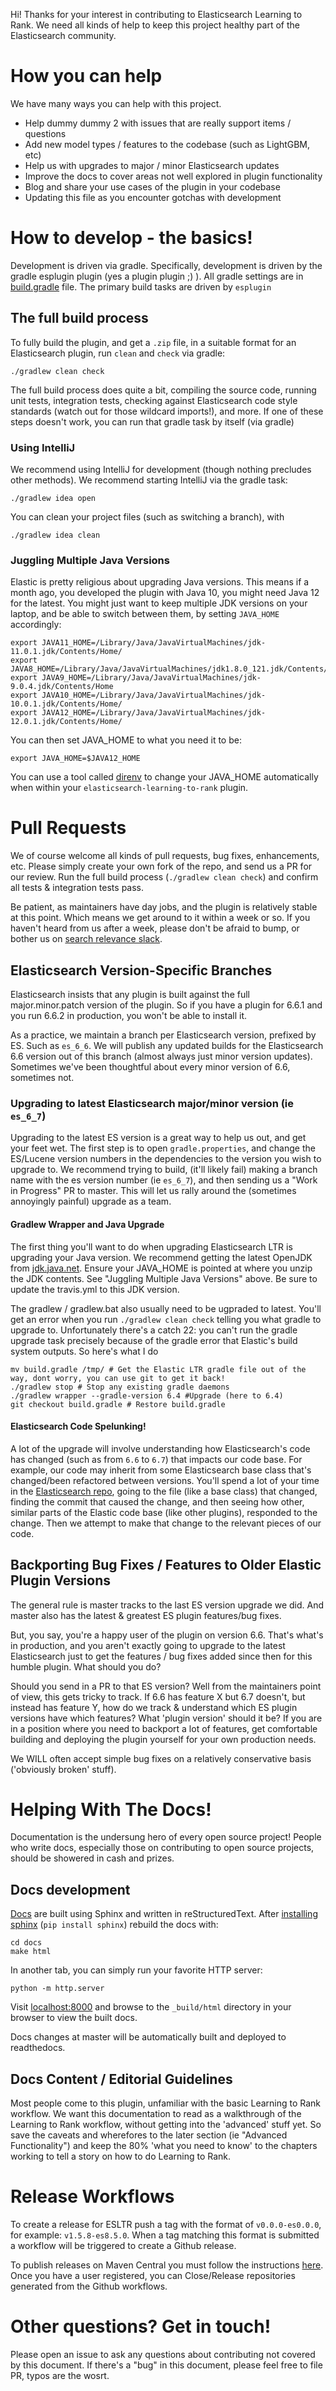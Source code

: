Hi! Thanks for your interest in contributing to Elasticsearch Learning to Rank. We need all kinds of help to keep this project healthy part of the Elasticsearch community.

# How you can help

We have many ways you can help with this project.

- Help dummy dummy 2 with issues that are really support items / questions 
- Add new model types / features to the codebase (such as LightGBM, etc)
- Help us with upgrades to major / minor Elasticsearch updates
- Improve the docs to cover areas not well explored in plugin functionality
- Blog and share your use cases of the plugin in your codebase
- Updating this file as you encounter gotchas with development

# How to develop - the basics!

Development is driven via gradle. Specifically, development is driven by the gradle esplugin plugin (yes a plugin plugin ;) ). All gradle settings are in [build.gradle](build.gradle) file. The primary build tasks are driven by `esplugin`

## The full build process

To fully build the plugin, and get a `.zip` file, in a suitable format for an Elasticsearch plugin, run `clean` and `check` via gradle:

```
./gradlew clean check
```

The full build process does quite a bit, compiling the source code, running unit tests, integration tests, checking against Elasticsearch code style standards (watch out for those wildcard imports!), and more. If one of these steps doesn't work, you can run that gradle task by itself (via gradle)

### Using IntelliJ

We recommend using IntelliJ for development (though nothing precludes other methods). We recommend starting IntelliJ via the gradle task:

```
./gradlew idea open
```

You can clean your project files (such as switching a branch), with 

```
./gradlew idea clean
```

### Juggling Multiple Java Versions

Elastic is pretty religious about upgrading Java versions. This means if a month ago, you developed the plugin with Java 10, you might need Java 12 for the latest. You might just want to keep multiple JDK versions on your laptop, and be able to switch between them, by setting `JAVA_HOME` accordingly:

```
export JAVA11_HOME=/Library/Java/JavaVirtualMachines/jdk-11.0.1.jdk/Contents/Home/
export JAVA8_HOME=/Library/Java/JavaVirtualMachines/jdk1.8.0_121.jdk/Contents/Home/
export JAVA9_HOME=/Library/Java/JavaVirtualMachines/jdk-9.0.4.jdk/Contents/Home
export JAVA10_HOME=/Library/Java/JavaVirtualMachines/jdk-10.0.1.jdk/Contents/Home/
export JAVA12_HOME=/Library/Java/JavaVirtualMachines/jdk-12.0.1.jdk/Contents/Home/ 
```

You can then set JAVA_HOME to what you need it to be:

```
export JAVA_HOME=$JAVA12_HOME
```

You can use a tool called [direnv](https://github.com/direnv/direnv) to change your JAVA_HOME automatically when within your `elasticsearch-learning-to-rank` plugin.

# Pull Requests

We of course welcome all kinds of pull requests, bug fixes, enhancements, etc. Please simply create your own fork of the repo, and send us a PR for our review. Run the full build process (`./gradlew clean check`) and confirm all tests & integration tests pass. 

Be patient, as maintainers have day jobs, and the plugin is relatively stable at this point. Which means we get around to it within a week or so. If you haven't heard from us after a week, please don't be afraid to bump, or bother us on [search relevance slack](http://o19s.com/slack).

## Elasticsearch Version-Specific Branches

Elasticsearch insists that any plugin is built against the full major.minor.patch version of the plugin. So if you have a plugin for 6.6.1 and you run 6.6.2 in production, you won't be able to install it.

As a practice, we maintain a branch per Elasticsearch version, prefixed by ES. Such as `es_6_6`. We will publish any updated builds for the Elasticsearch 6.6 version out of this branch (almost always just minor version updates). Sometimes we've been thoughtful about every minor version of 6.6, sometimes not.

### Upgrading to latest Elasticsearch major/minor version (ie `es_6_7`)

Upgrading to the latest ES version is a great way to help us out, and get your feet wet. The first step is to open `gradle.properties`, and change the ES/Lucene version numbers in the dependencies to the version you wish to upgrade to. We recommend trying to build, (it'll likely fail) making a branch name with the es version number (ie `es_6_7`), and then sending us a "Work in Progress" PR to master. This will let us rally around the (sometimes annoyingly painful) upgrade as a team.

#### Gradlew Wrapper and Java Upgrade

The first thing you'll want to do when upgrading Elasticsearch LTR is upgrading your Java version. We recommend getting the latest OpenJDK from [jdk.java.net](http://jdk.java.net). Ensure your JAVA_HOME is pointed at where you unzip the JDK contents. See "Juggling Multiple Java Versions" above. Be sure to update the travis.yml to this JDK version.

The gradlew / gradlew.bat also usually need to be ugpraded to latest. You'll get an error when you run `./gradlew clean check` telling you what gradle to upgrade to. Unfortunately there's a catch 22: you can't run the gradle upgrade task precisely because of the gradle error that Elastic's build system outputs. So here's what I do

```
mv build.gradle /tmp/ # Get the Elastic LTR gradle file out of the way, dont worry, you can use git to get it back!
./gradlew stop # Stop any existing gradle daemons
./gradlew wrapper --gradle-version 6.4 #Upgrade (here to 6.4)
git checkout build.gradle # Restore build.gradle
```


#### Elasticsearch Code Spelunking!

A lot of the upgrade will involve understanding how Elasticsearch's code has changed (such as from `6.6` to `6.7`)  that impacts our code base. For example, our code may inherit from some Elasticsearch base class that's changed/been refactored between versions. You'll spend a lot of your time in the [Elasticsearch repo](http://github.com/elastic/elasticsearch), going to the file (like a base class) that changed, finding the commit that caused the change, and then seeing how other, similar parts of the Elastic code base (like other plugins), responded to the change. Then we attempt to make that change to the relevant pieces of our code.

## Backporting Bug Fixes / Features to Older Elastic Plugin Versions

The general rule is master tracks to the last ES version upgrade we did. And master also has the latest & greatest ES plugin features/bug fixes.

But, you say, you're a happy user of the plugin on version 6.6. That's what's in production, and you aren't exactly going to upgrade to the latest Elasticsearch just to get the features / bug fixes added since then for this humble plugin. What should you do?

Should you send in a PR to that ES version? Well from the maintainers point of view, this gets tricky to track. If 6.6 has feature X but 6.7 doesn't, but instead has feature Y, how do we track & understand which ES plugin versions have which features? What 'plugin version' should it be? If you are in a position where you need to backport a lot of features, get comfortable building and deploying the plugin yourself for your own production needs.

We WILL often accept simple bug fixes on a relatively conservative basis ('obviously broken' stuff).

# Helping With The Docs!

Documentation is the undersung hero of every open source project! People who write docs, especially those on contributing to open source projects, should be showered in cash and prizes.

## Docs development

[Docs](/docs) are built using Sphinx and written in reStructuredText. After [installing sphinx](https://www.sphinx-doc.org/en/master/index.html) (`pip install sphinx`) rebuild the docs with:

```
cd docs
make html
```

In another tab, you can simply run your favorite HTTP server:

```
python -m http.server
```

Visit [localhost:8000](http://localhost:8000) and browse to the `_build/html` directory in your browser to view the built docs. 

Docs changes at master will be automatically built and deployed to readthedocs.

## Docs Content / Editorial Guidelines

Most people come to this plugin, unfamiliar with the basic Learning to Rank workflow. We want this documentation to read as a walkthrough of the Learning to Rank workflow, without getting into the 'advanced' stuff yet. So save the caveats and wherefores to the later section (ie "Advanced Functionality") and keep the 80% 'what you need to know' to the chapters working to tell a story on how to do Learning to Rank.

# Release Workflows
To create a release for ESLTR push a tag with the format of `v0.0.0-es0.0.0`, for example: `v1.5.8-es8.5.0`.  When a tag matching this format is submitted a workflow will be triggered to create a Github release.

To publish releases on Maven Central you must follow the instructions [here](https://central.sonatype.org/publish/publish-guide/).  Once you have a user registered, you can Close/Release repositories generated from the Github workflows.

# Other questions? Get in touch!

Please open an issue to ask any questions about contributing not covered by this document. If there's a "bug" in this document, please feel free to file PR, typos are the wosrt.
